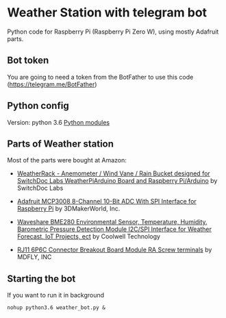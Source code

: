 # Weather Station with telegram bot

Python code for Raspberry Pi (Raspberry Pi Zero W), using mostly Adafruit parts.

## Bot token
You are going to need a token from the BotFather to use this code (https://telegram.me/BotFather)

## Python config

Version: python 3.6
[Python modules](config_files/requirements.txt)

## Parts of Weather station

Most of the parts were bought at Amazon:
- [WeatherRack - Anemometer / Wind Vane / Rain Bucket designed for SwitchDoc Labs WeatherPiArduino Board and Raspberry Pi/Arduino](https://www.amazon.com/dp/B00QURVHN6/ref=cm_sw_em_r_mt_dp_U_WzojEbJCR405C)
by SwitchDoc Labs

- [Adafruit MCP3008 8-Channel 10-Bit ADC With SPI Interface for Raspberry Pi](https://www.amazon.com/dp/B00NAY3RB2/ref=cm_sw_em_r_mt_dp_U_.AojEb42GG8CE)
by 3DMakerWorld, Inc.

- [Waveshare BME280 Environmental Sensor, Temperature, Humidity, Barometric Pressure Detection Module I2C/SPI Interface for Weather Forecast, IoT Projects, ect](https://www.amazon.com/dp/B07P4CWGGK/ref=cm_sw_em_r_mt_dp_U_2BojEb9E1VDMY)
by Coolwell Technology

- [RJ11 6P6C Connector Breakout Board Module RA Screw terminals](https://www.amazon.com/dp/B077YCJDPP/ref=cm_sw_em_r_mt_dp_U_5DojEbQFEMPXZ)
by MDFLY, INC

## Starting the bot

If you want to run it in background
```
nohup python3.6 weather_bot.py &
```
